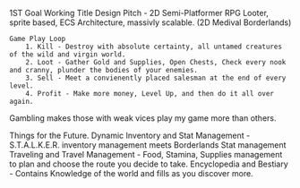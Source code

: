 1ST Goal
    Working Title
    Design Pitch - 2D Semi-Platformer RPG Looter, sprite based, ECS Architecture, massivly scalable. (2D Medival Borderlands)

    Game Play Loop
        1. Kill - Destroy with absolute certainty, all untamed creatures of the wild and virgin world.
        2. Loot - Gather Gold and Supplies, Open Chests, Check every nook and cranny, plunder the bodies of your enemies.
        3. Sell - Meet a convienently placed salesman at the end of every level.
        4. Profit - Make more money, Level Up, and then do it all over again.

Gambling makes those with weak vices play my game more than others.

Things for the Future.
    Dynamic Inventory and Stat Management - S.T.A.L.K.E.R. inventory management meets Borderlands Stat management
    Traveling and Travel Management - Food, Stamina, Supplies management to plan and choose the route you decide to take.
    Encyclopedia and Bestiary - Contains Knowledge of the world and fills as you discover more.
    
